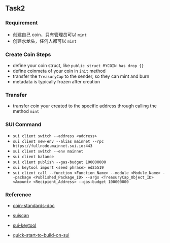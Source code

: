 ## Task2

### Requirement

- 创建自己 coin，只有管理员可以 `mint`
- 创建水龙头，任何人都可以 `mint`

### Create Coin Steps

- define your coin struct, like `public struct MYCOIN has drop {}`
- define coinmeta of your coin in `init` method
- transfer the `TreasuryCap` to the sender, so they can mint and burn
- metadata is typically frozen after creation

### Transfer 

- transfer coin your created to the specific address through calling the method `mint`

### SUI Command 

- `sui client switch --address <address> `
- `sui client new-env --alias mainnet --rpc https://fullnode.mainnet.sui.io:443`
- `sui client switch --env mainnet`
- `sui client balance`
- `sui client publish --gas-budget 100000000`
- `sui keytool import <seed phrase> ed25519  `
- `sui client call --function <Function_Name> --module <Module_Name> --package <Published_Package_ID> --args <TreasuryCap_Object_ID> <Amount> <Recipient_Address> --gas-budget 100000000`

### Reference

- [coin-standards-doc](https://docs.sui.io/standards/coin)

- [suiscan](https://suiscan.com/)

- [sui-keytool](https://docs.sui.io/references/cli/keytool)

- [quick-start-to-build-on-sui](https://docs.nodereal.io/reference/quick-start-to-build-on-sui)

  